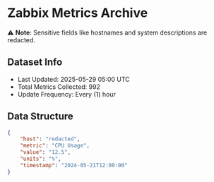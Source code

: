 # Zabbix Metrics Archive

⚠️ **Note**: Sensitive fields like hostnames and system descriptions are redacted.

## Dataset Info
- Last Updated: 2025-05-29 05:00 UTC
- Total Metrics Collected: 992
- Update Frequency: Every (1) hour

## Data Structure
```json
{
    "host": "redacted",
    "metric": "CPU Usage",
    "value": "12.5",
    "units": "%",
    "timestamp": "2024-05-21T12:00:00"
}
```
